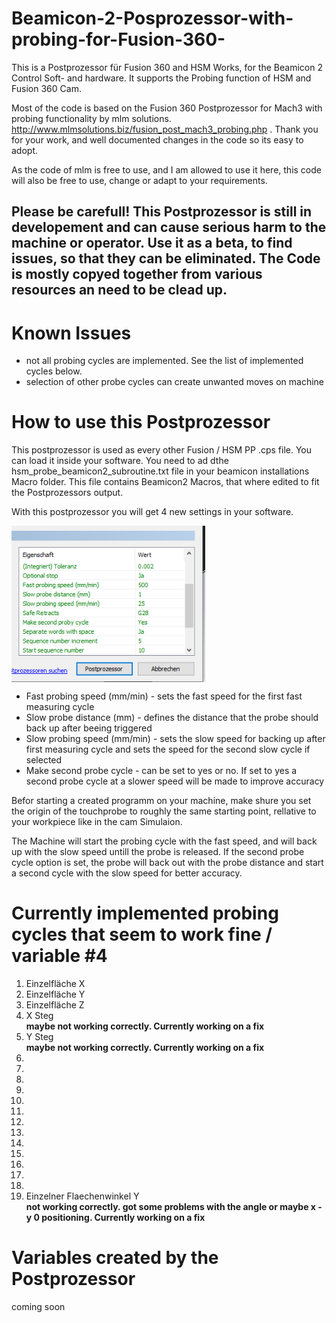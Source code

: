 # Beamicon-2-Posprozessor-with-probing-for-Fusion-360-
This is a Postprozessor für Fusion 360 and HSM Works, for the Beamicon 2 Control Soft- and hardware. It supports the Probing function of HSM and Fusion 360 Cam.

Most of the code is based on the Fusion 360 Postprozessor for Mach3 with probing functionality by mlm solutions. <a href>http://www.mlmsolutions.biz/fusion_post_mach3_probing.php
</a>. Thank you for your work, and well documented changes in the code so its easy to adopt.

As the code of mlm is free to use, and I am allowed to use it here, this code will also be free to use, change or adapt to your requirements.

## Please be carefull! This Postprozessor is still in developement and can cause serious harm to the machine or operator. Use it as a beta, to find issues, so that they can be eliminated. The Code is mostly copyed together from various resources an need to be clead up.

# Known Issues

- not all probing cycles are implemented. See the list of implemented cycles below.
- selection of other probe cycles can create unwanted moves on machine



# How to use this Postprozessor

This postprozessor is used as every other Fusion / HSM PP .cps file.
You can load it inside your software. You need to ad dthe hsm_probe_beamicon2_subroutine.txt file in your beamicon installations Macro folder.
This file contains Beamicon2 Macros, that where edited to fit the Postprozessors output.

With this postprozessor you will get 4 new settings in your software.

<a href="" target="blank"><img align="center" src="/images/hsmworks_pp_settings.PNG" height="250" /></a>

<ul>
    <li>Fast probing speed (mm/min) - sets the fast speed for the first fast measuring cycle</li>
    <li>Slow probe distance (mm)    - defines the distance that the probe should back up after beeing triggered</li>
    <li>Slow probing speed (mm/min) - sets the slow speed for backing up after first measuring cycle and sets the speed for the second slow cycle if selected</li>
    <li>Make second probe cycle     - can be set to yes or no. If set to yes a second probe cycle at a slower speed will be made to improve accuracy</li>
</ul>

Befor starting a created programm on your machine, make shure you set the origin of the touchprobe to roughly the same starting point, rellative to your workpiece like in the cam Simulaion.

The Machine will start the probing cycle with the fast speed, and will back up with the slow speed untill the probe is released. If the second probe cycle option is set, the probe will back out with the probe distance and start a second cycle with the slow speed for better accuracy.




# Currently implemented probing cycles that seem to work fine / variable #4
<ol>
    <li>Einzelfläche X</li>
    <li>Einzelfläche Y</li>
    <li>Einzelfläche Z</li>
    <li>X Steg</li> <b>maybe not working correctly. Currently working on a fix</b>
    <li>Y Steg</li> <b>maybe not working correctly. Currently working on a fix</b>
    <li></li>
    <li></li>
    <li></li>
    <li></li>
    <li></li>
    <li></li>
    <li></li>
    <li></li>
    <li></li>
    <li></li>
    <li></li>
    <li></li>
    <li></li>
    <li>Einzelner Flaechenwinkel Y</li><b>not working correctly. got some problems with the angle or maybe x - y 0 positioning. Currently working on a fix</b>
</ol>

# Variables created by the Postprozessor

coming soon